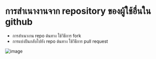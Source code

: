 # การสำเนางานจาก repository ของผู้ใช้อื่นใน github  
- การสำเนางาน repo ต้นทาง ใช้วิธีการ fork 
- การแบ่งปันกลับไปยัง repo ต้นทาง ใช้วิธีการ pull request

![image](https://user-images.githubusercontent.com/567256/137287105-97e26b02-34be-4fc6-9019-adf8417818b3.png)
